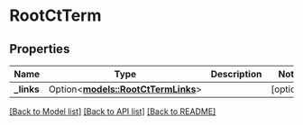 # RootCtTerm

## Properties

Name | Type | Description | Notes
------------ | ------------- | ------------- | -------------
**_links** | Option<[**models::RootCtTermLinks**](RootCtTermLinks.md)> |  | [optional]

[[Back to Model list]](../README.md#documentation-for-models) [[Back to API list]](../README.md#documentation-for-api-endpoints) [[Back to README]](../README.md)


